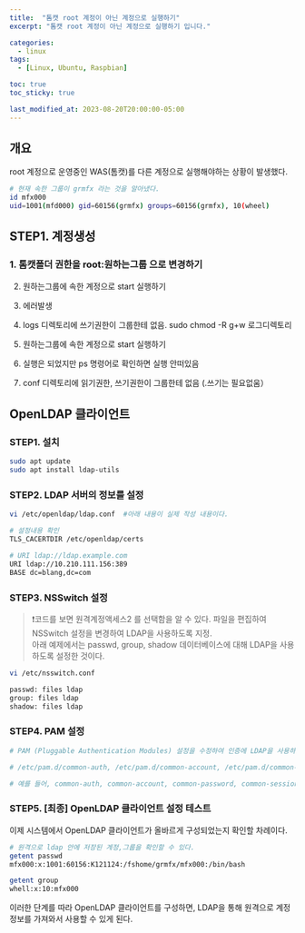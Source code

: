 ```yaml
---
title:  "톰캣 root 계정이 아닌 계정으로 실행하기"
excerpt: "톰캣 root 계정이 아닌 계정으로 실행하기 입니다."

categories:
  - linux
tags:
  - [Linux, Ubuntu, Raspbian]

toc: true
toc_sticky: true

last_modified_at: 2023-08-20T20:00:00-05:00
---
```


## 개요
root 계정으로 운영중인 WAS(톰캣)를 다른 계정으로 실행해야하는 상황이 발생했다.

```bash
# 현재 속한 그룹이 grmfx 라는 것을 알아냈다.
id mfx000
uid=1001(mfd000) gid=60156(grmfx) groups=60156(grmfx), 10(wheel)

```


## STEP1. 계정생성
### 1. 톰캣폴더 권한을 root:원하는그룹 으로 변경하기

2. 원하는그룹에 속한 계정으로 start 실행하기

3. 에러발생

4. logs 디렉토리에 쓰기권한이 그룹한테 없음.
sudo chmod -R g+w 로그디렉토리

5. 원하는그룹에 속한 계정으로 start 실행하기

6. 실행은 되었지만 ps 명령어로 확인하면 실행 안떠있음

7. conf 디렉토리에 읽기권한, 쓰기권한이 그룹한테 없음 (.쓰기는 필요없움）


## OpenLDAP 클라이언트
### STEP1. 설치
```bash
sudo apt update
sudo apt install ldap-utils

```  
  

### STEP2. LDAP 서버의 정보를 설정

```bash
vi /etc/openldap/ldap.conf  #아래 내용이 실제 작성 내용이다.

# 설정내용 확인
TLS_CACERTDIR /etc/openldap/certs 

# URI ldap://ldap.example.com
URI ldap://10.210.111.156:389
BASE dc=blang,dc=com

```

### STEP3. NSSwitch 설정
> ❗코드를 보면 원격계정액세스2 를 선택함을 알 수 있다.
> 파일을 편집하여 NSSwitch 설정을 변경하여 LDAP을 사용하도록 지정.  
> 아래 예제에서는 passwd, group, shadow 데이터베이스에 대해 LDAP을 사용하도록 설정한 것이다.  

```bash
vi /etc/nsswitch.conf

passwd: files ldap
group: files ldap
shadow: files ldap

```



### STEP4. PAM 설정

```bash
# PAM (Pluggable Authentication Modules) 설정을 수정하여 인증에 LDAP을 사용하도록 지정한다. 

# /etc/pam.d/common-auth, /etc/pam.d/common-account, /etc/pam.d/common-password, /etc/pam.d/common-session 파일에서 필요한 부분을 수정하여 LDAP을 추가할 수 있다.

# 예를 들어, common-auth, common-account, common-password, common-session 파일에서 필요한 부분을 수정하여 LDAP을 사용하도록 설정할 수 있다.

```

### STEP5. [최종] OpenLDAP 클라이언트 설정 테스트
이제 시스템에서 OpenLDAP 클라이언트가 올바르게 구성되었는지 확인할 차례이다.

```bash
# 원격으로 ldap 안에 저장된 계정,그룹을 확인할 수 있다.
getent passwd 
mfx000:x:1001:60156:K121124:/fshome/grmfx/mfx000:/bin/bash

getent group 
whell:x:10:mfx000

```
이러한 단계를 따라 OpenLDAP 클라이언트를 구성하면, LDAP을 통해 원격으로 계정 정보를 가져와서 사용할 수 있게 된다.
